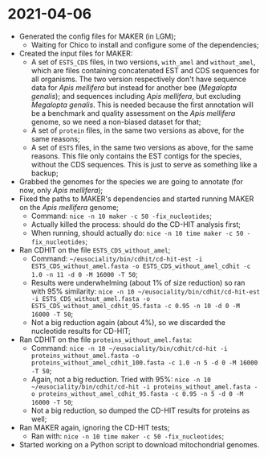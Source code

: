 # 2021-04-06

- Generated the config files for MAKER (in LGM);
    - Waiting for Chico to install and configure some of the dependencies;
- Created the input files for MAKER:
    - A set of `ESTS_CDS` files, in two versions, `with_amel` and `without_amel`, which are files containing concatenated EST and CDS sequences for all organisms. The two version respectively don't have sequence data for *Apis mellifera* but instead for another bee (*Megalopta genalis*); and sequences including *Apis mellifera*, but excluding *Megalopta genalis*. This is needed because the first annotation will be a benchmark and quality assessment on the *Apis mellifera* genome, so we need a non-biased dataset for that;
    - A set of `protein` files, in the same two versions as above, for the same reasons;
    - A set of `ESTS` files, in the same two versions as above, for the same reasons. This file only contains the EST contigs for the species, without the CDS sequences. This is just to serve as something like a backup;
- Grabbed the genomes for the species we are going to annotate (for now, only *Apis mellifera*);
- Fixed the paths to MAKER's dependencies and started running MAKER on the *Apis mellifera* genome;
    - Command: `nice -n 10 maker -c 50 -fix_nucleotides`;
    - Actually killed the process: should do the CD-HIT analysis first;
    - When running, should actually do: `nice -n 10 time maker -c 50 -fix_nucleotides`;
- Ran CDHIT on the file `ESTS_CDS_without_amel`;
    - Command: `~/eusociality/bin/cdhit/cd-hit-est -i ESTS_CDS_without_amel.fasta -o ESTS_CDS_without_amel_cdhit -c 1.0 -n 11 -d 0 -M 16000 -T 50`;
    - Results were underwhelming (about 1% of size reduction) so ran with 95% similarity: `nice -n 10 ~/eusociality/bin/cdhit/cd-hit-est -i ESTS_CDS_without_amel.fasta -o ESTS_CDS_without_amel_cdhit_95.fasta -c 0.95 -n 10 -d 0 -M 16000 -T 50`;
    - Not a big reduction again (about 4%), so we discarded the nucleotide results for CD-HIT;
- Ran CDHIT on the file `proteins_without_amel.fasta`:
    - Command: `nice -n 10 ~/eusociality/bin/cdhit/cd-hit -i proteins_without_amel.fasta -o proteins_without_amel_cdhit_100.fasta -c 1.0 -n 5 -d 0 -M 16000 -T 50`;
    - Again, not a big reduction. Tried with 95%: `nice -n 10 ~/eusociality/bin/cdhit/cd-hit -i proteins_without_amel.fasta -o proteins_without_amel_cdhit_95.fasta -c 0.95 -n 5 -d 0 -M 16000 -T 50`;
    - Not a big reduction, so dumped the CD-HIT results for proteins as well;
- Ran MAKER again, ignoring the CD-HIT tests;
    - Ran with: `nice -n 10 time maker -c 50 -fix_nucleotides`;
- Started working on a Python script to download mitochondrial genomes.